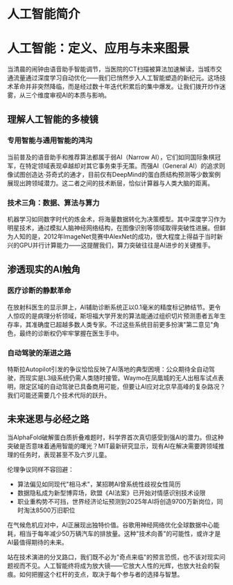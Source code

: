 # 人工智能简介

# 人工智能：定义、应用与未来图景  

当清晨的闹钟由语音助手智能调节，当医院的CT扫描被算法加速解读，当城市交通流量通过深度学习自动优化——我们已悄然步入人工智能塑造的新纪元。这场技术革命并非突然降临，而是经过数十年迭代积累后的集中爆发。让我们拨开炒作迷雾，从三个维度审视AI的本质与影响。  

## 理解人工智能的多棱镜  

### 专用智能与通用智能的鸿沟  
当前普及的语音助手和推荐算法都属于弱AI（Narrow AI），它们如同国际象棋冠军，在特定领域表现卓越却对其它事务束手无策。而强AI（General AI）的追求则像试图创造达·芬奇式的通才，目前仅有DeepMind的蛋白质结构预测等少数案例展现出跨领域潜力。这二者之间的技术断层，恰似计算器与人类大脑的距离。  

### 技术三角：数据、算法与算力  
机器学习如同数字时代的炼金术，将海量数据转化为决策模型。其中深度学习作为明星技术，通过模拟人脑神经网络结构，在图像识别等领域取得突破性进展。但鲜为人知的是，2012年ImageNet竞赛中AlexNet的成功，很大程度上得益于当时新兴的GPU并行计算能力——这提醒我们，算力突破往往是AI进步的关键推手。  

## 渗透现实的AI触角  

### 医疗诊断的静默革命  
在放射科医生的显示屏上，AI辅助诊断系统正以0.1毫米的精度标记肺结节。更令人惊叹的是病理分析领域，斯坦福大学开发的算法能通过组织切片预测患者五年生存率，其准确度已超越多数人类专家。不过这些系统目前更多扮演"第二意见"角色，最终的诊断权仍牢牢掌握在医生手中。  

### 自动驾驶的渐进之路  
特斯拉Autopilot引发的争议恰恰反映了AI落地的典型困境：公众期待全自动驾驶，而现实是L3级系统仍需人类随时接管。Waymo在凤凰城的无人出租车试点表明，限定区域的自动驾驶已具备商用可能，但要让AI应对北京早高峰的复杂路况？我们可能还需要几个技术代际的跃升。  

## 未来迷思与必经之路  

当AlphaFold破解蛋白质折叠难题时，科学界首次真切感受到强AI的潜力。但这种突破是否意味着通用智能的曙光？MIT最新研究显示，现有AI在解决需要跨领域推理的任务时，表现甚至不及六岁儿童。  

伦理争议同样不容回避：  
- 算法偏见如同现代"相马术"，某招聘AI曾系统性歧视女性简历  
- 数据隐私成为新型博弈场，欧盟《AI法案》已开始对情感识别技术设限  
- 职业重构势不可挡，世界经济论坛预测到2025年AI将创造9700万新岗位，同时淘汰8500万旧职位  

在气候危机应对中，AI正展现出独特价值。谷歌用神经网络优化全球数据中心能耗，相当于每年减少50万辆汽车的排放量。这种"技术向善"的可能性，或许才是AI最值得期待的未来。  

站在技术演进的分叉路口，我们既不必为"奇点来临"的预言恐慌，也不该对现实问题视而不见。人工智能终将成为放大镜——它放大人性的光辉，也放大社会的裂痕。如何把握这个杠杆的支点，取决于每个参与者的选择与智慧。